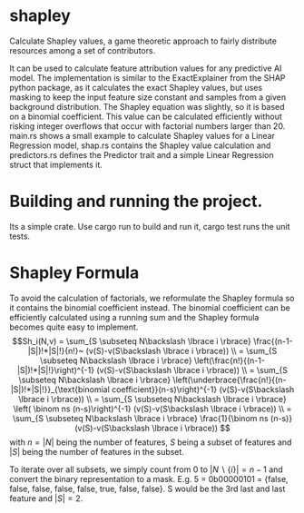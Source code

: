 # shapley
Calculate Shapley values, a game theoretic approach to fairly distribute resources among a set of contributors.

It can be used to calculate feature attribution values for any predictive AI model.
The implementation is similar to the ExactExplainer from the SHAP python package, as it calculates the exact Shapley values, but uses masking to keep the input feature size constant and samples from a given background distribution. The Shapley equation was slightly, so it is based on a binomial coefficient. This value can be calculated efficiently without risking integer overflows that occur with factorial numbers larger than 20.
main.rs shows a small example to calculate Shapley values for a Linear Regression model, shap.rs contains the Shapley value calculation and predictors.rs defines the Predictor trait and a simple Linear Regression struct that implements it.

# Building and running the project.
Its a simple crate. Use cargo run to build and run it, cargo test runs the unit tests.

# Shapley Formula
To avoid the calculation of factorials, we reformulate the Shapley formula so it contains the binomial coefficient instead.
The binomial coefficient can be efficiently calculated using a running sum and the Shapley formula becomes quite easy to implement.
$$Sh_i(N,v) = \sum_{S \subseteq N\backslash \lbrace i \rbrace} \frac{(n-1-|S|)!*|S|!}{n!}~ (v(S)-v(S\backslash \lbrace i \rbrace)) \\
= \sum_{S \subseteq N\backslash \lbrace i \rbrace} \left(\frac{n!}{(n-1-|S|)!*|S|!}\right)^{-1} (v(S)-v(S\backslash \lbrace i \rbrace)) \\
= \sum_{S \subseteq N\backslash \lbrace i \rbrace} \left(\underbrace{\frac{n!}{(n-|S|)!*|S|!}}_{\text{binomial coefficient}}(n-s)\right)^{-1} (v(S)-v(S\backslash \lbrace i \rbrace)) \\
= \sum_{S \subseteq N\backslash \lbrace i \rbrace} \left( \binom ns (n-s)\right)^{-1} (v(S)-v(S\backslash \lbrace i \rbrace)) \\
= \sum_{S \subseteq N\backslash \lbrace i \rbrace} \frac{1}{\binom ns (n-s)} (v(S)-v(S\backslash \lbrace i \rbrace))
$$
with $n=|N|$ being the number of features, $S$ being a subset of features and $|S|$ being the number of features in the subset.

To iterate over all subsets, we simply count from 0 to $|N\backslash \lbrace i \rbrace| = n-1$ and convert the binary representation to a mask. E.g. 5 = 0b00000101 = {false, false, false, false, false, true, false, false}. S would be the 3rd last and last feature and $|S| = 2$.